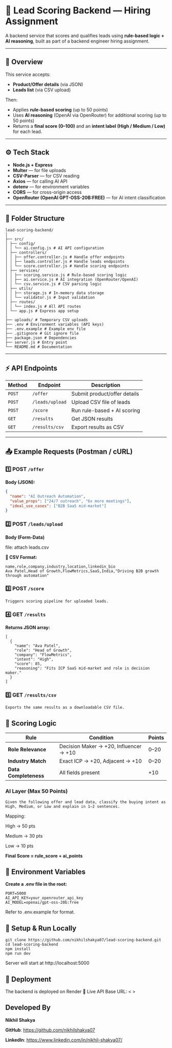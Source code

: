 # 🚀 Lead Scoring Backend — Hiring Assignment

A backend service that scores and qualifies leads using **rule-based logic + AI reasoning**, built as part of a backend engineer hiring assignment.

---

## 🧠 Overview

This service accepts:
- **Product/Offer details** (via JSON)
- **Leads list** (via CSV upload)

Then:
- Applies **rule-based scoring** (up to 50 points)
- Uses **AI reasoning** (OpenAI via OpenRouter) for additional scoring (up to 50 points)
- Returns a **final score (0–100)** and an **intent label (High / Medium / Low)** for each lead.

---

## ⚙️ Tech Stack

- **Node.js + Express**
- **Multer** — for file uploads  
- **CSV-Parser** — for CSV reading  
- **Axios** — for calling AI API  
- **dotenv** — for environment variables  
- **CORS** — for cross-origin access  
- **OpenRouter (OpenAI GPT-OSS-20B:FREE)** — for AI intent classification

---

## 📁 Folder Structure

```
lead-scoring-backend/
│
├── src/
│ ├── config/
│ │ └── ai.config.js # AI API configuration
│ ├── controllers/
│ │ ├── offer.controller.js # Handle offer endpoints
│ │ ├── leads.controller.js # Handle leads endpoints
│ │ └── score.controller.js # Handle scoring endpoints
│ ├── services/
│ │ ├── scoring.service.js # Rule-based scoring logic
│ │ ├── ai.service.js # AI integration (OpenRouter/OpenAI)
│ │ └── csv.service.js # CSV parsing logic
│ ├── utils/
│ │ ├── storage.js # In-memory data storage
│ │ └── validator.js # Input validation
│ ├── routes/
│ │ └── index.js # All API routes
│ └── app.js # Express app setup
│
├── uploads/ # Temporary CSV uploads
├── .env # Environment variables (API keys)
├── .env.example # Example env file
├── .gitignore # Git ignore file
├── package.json # Dependencies
├── server.js # Entry point
└── README.md # Documentation
```

---

## ⚡ API Endpoints

| Method | Endpoint | Description |
|--------|-----------|-------------|
| `POST` | `/offer` | Submit product/offer details |
| `POST` | `/leads/upload` | Upload CSV file of leads |
| `POST` | `/score` | Run rule-based + AI scoring |
| `GET` | `/results` | Get JSON results |
| `GET` | `/results/csv` | Export results as CSV |

---

## 📤 Example Requests (Postman / cURL)

### 1️⃣ POST `/offer`
**Body (JSON):**
```json
{
  "name": "AI Outreach Automation",
  "value_props": ["24/7 outreach", "6x more meetings"],
  "ideal_use_cases": ["B2B SaaS mid-market"]
}

```

### 2️⃣ POST `/leads/upload`
**Body (Form-Data)**

file: attach leads.csv

**📄 CSV Format:**

```csv
name,role,company,industry,location,linkedin_bio
Ava Patel,Head of Growth,FlowMetrics,SaaS,India,"Driving B2B growth through automation"
```

### 3️⃣ POST `/score`

```
Triggers scoring pipeline for uploaded leads.
```

### 4️⃣ GET `/results`

**Returns JSON array:**

```
[
  {
    "name": "Ava Patel",
    "role": "Head of Growth",
    "company": "FlowMetrics",
    "intent": "High",
    "score": 85,
    "reasoning": "Fits ICP SaaS mid-market and role is decision maker."
  }
]

```

### 5️⃣ GET `/results/csv`

```
Exports the same results as a downloadable CSV file.
```

## 🧮 Scoring Logic

| Rule                  | Condition                              | Points |
| --------------------- | -------------------------------------- | ------ |
| **Role Relevance**    | Decision Maker → +20, Influencer → +10 | 0–20   |
| **Industry Match**    | Exact ICP → +20, Adjacent → +10        | 0–20   |
| **Data Completeness** | All fields present                     | +10    |


### AI Layer (Max 50 Points)

```
Given the following offer and lead data, classify the buying intent as High, Medium, or Low and explain in 1–2 sentences.

```
Mapping:

High → 50 pts

Medium → 30 pts

Low → 10 pts

**Final Score = rule_score + ai_points**

## 🔧 Environment Variables

**Create a .env file in the root:**

```env
PORT=5000
AI_API_KEY=your_openrouter_api_key
AI_MODEL=openai/gpt-oss-20b:free

```
Refer to .env.example for format.

## 🧰 Setup & Run Locally

```
git clone https://github.com/nikhilshakya07/lead-scoring-backend.git
cd lead-scoring-backend
npm install
npm run dev

```

Server will start at http://localhost:5000

## 🚀 Deployment

The backend is deployed on Render
🔗 Live API Base URL: < >

## Developed By

**Nikhil Shakya**

**GitHub**: https://github.com/nikhilshakya07

**LinkedIn**: https://www.linkedin.com/in/nikhil-shakya07/
